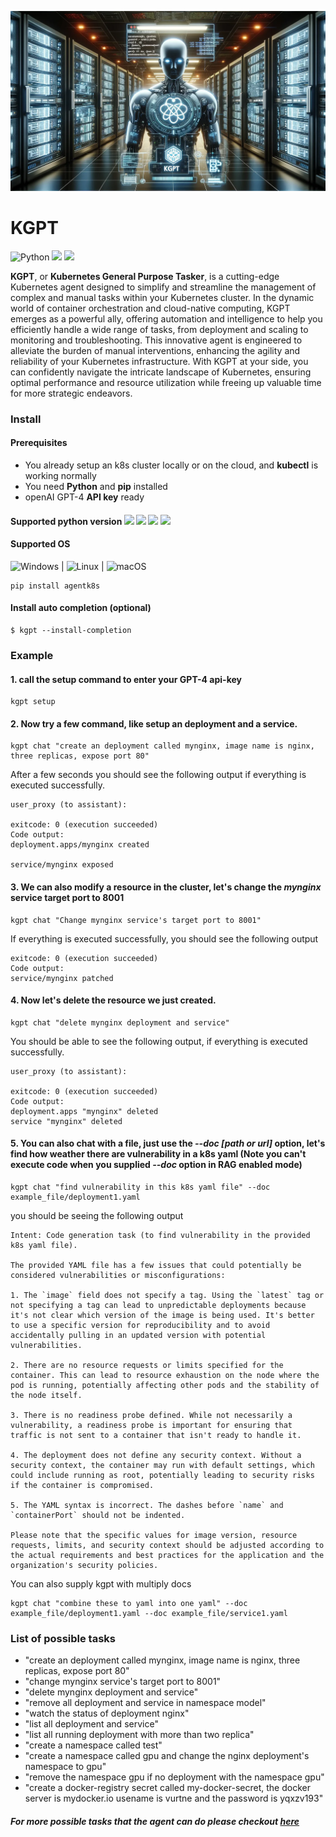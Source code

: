 ![alt text](./img/kgpt.webp)

# KGPT

![Python](https://img.shields.io/badge/python-3670A0?style=for-the-badge&logo=python&logoColor=ffdd54) ![](https://img.shields.io/badge/release-0.1.12-green) ![](https://img.shields.io/badge/build-success-a)  

**KGPT**, or **Kubernetes General Purpose Tasker**, is a cutting-edge Kubernetes agent designed to simplify and streamline the management of complex and manual tasks within your Kubernetes cluster. In the dynamic world of container orchestration and cloud-native computing, KGPT emerges as a powerful ally, offering automation and intelligence to help you efficiently handle a wide range of tasks, from deployment and scaling to monitoring and troubleshooting. This innovative agent is engineered to alleviate the burden of manual interventions, enhancing the agility and reliability of your Kubernetes infrastructure. With KGPT at your side, you can confidently navigate the intricate landscape of Kubernetes, ensuring optimal performance and resource utilization while freeing up valuable time for more strategic endeavors.

### Install

#### Prerequisites
- You already setup an k8s cluster locally or on the cloud, and **kubectl** is working normally
- You need **Python** and **pip** installed
- openAI GPT-4 **API key** ready


#### Supported python version  ![](https://img.shields.io/badge/python-3.8-purple) ![](https://img.shields.io/badge/python-3.9-purple) ![](https://img.shields.io/badge/python-3.10-purple) ![](https://img.shields.io/badge/python-3.11-purple)
 
#### Supported OS
![Windows](https://img.shields.io/badge/Windows-0078D6?style=for-the-badge&logo=windows&logoColor=white) | ![Linux](https://img.shields.io/badge/Linux-FCC624?style=for-the-badge&logo=linux&logoColor=black) | ![macOS](https://img.shields.io/badge/mac%20os-000000?style=for-the-badge&logo=macos&logoColor=F0F0F0)
```commandline 
pip install agentk8s
```

#### Install auto completion (optional)
```commandline
$ kgpt --install-completion
```

### Example
#### 1. call the setup command to enter your GPT-4 api-key
```commandline
kgpt setup
```

#### 2. Now try a few command, like setup an deployment and a service.
```commandline
kgpt chat "create an deployment called mynginx, image name is nginx, three replicas, expose port 80"
```
After a few seconds you should see the following output if everything is executed successfully.

```
user_proxy (to assistant):

exitcode: 0 (execution succeeded)
Code output: 
deployment.apps/mynginx created

service/mynginx exposed
```

#### 3. We can also modify a resource in the cluster, let's change the *mynginx* service target port to 8001

```commandline
kgpt chat "Change mynginx service's target port to 8001"
```

If everything is executed successfully, you should see the following output

```commandline
exitcode: 0 (execution succeeded)
Code output: 
service/mynginx patched
```

#### 4. Now let's delete the resource we just created.
```commandline
kgpt chat "delete mynginx deployment and service"
```
You should be able to see the following output, if everything is executed successfully.

```commandline
user_proxy (to assistant):

exitcode: 0 (execution succeeded)
Code output: 
deployment.apps "mynginx" deleted
service "mynginx" deleted
```
#### 5. You can also chat with a file, just use the *--doc [path or url]* option, let's find how weather there are vulnerability in a k8s yaml (Note you can't execute code when you supplied *--doc* option in RAG enabled mode)

```commandline
kgpt chat "find vulnerability in this k8s yaml file" --doc example_file/deployment1.yaml
```
you should be seeing the following output
```commandline
Intent: Code generation task (to find vulnerability in the provided k8s yaml file).

The provided YAML file has a few issues that could potentially be considered vulnerabilities or misconfigurations:

1. The `image` field does not specify a tag. Using the `latest` tag or not specifying a tag can lead to unpredictable deployments because it's not clear which version of the image is being used. It's better to use a specific version for reproducibility and to avoid accidentally pulling in an updated version with potential vulnerabilities.

2. There are no resource requests or limits specified for the container. This can lead to resource exhaustion on the node where the pod is running, potentially affecting other pods and the stability of the node itself.

3. There is no readiness probe defined. While not necessarily a vulnerability, a readiness probe is important for ensuring that traffic is not sent to a container that isn't ready to handle it.

4. The deployment does not define any security context. Without a security context, the container may run with default settings, which could include running as root, potentially leading to security risks if the container is compromised.

5. The YAML syntax is incorrect. The dashes before `name` and `containerPort` should not be indented.

Please note that the specific values for image version, resource requests, limits, and security context should be adjusted according to the actual requirements and best practices for the application and the organization's security policies.
```
You can also supply kgpt with multiply docs
```commandline
kgpt chat "combine these to yaml into one yaml" --doc example_file/deployment1.yaml --doc example_file/service1.yaml
```

### List of possible tasks
- "create an deployment called mynginx, image name is nginx, three replicas, expose port 80"
- "change mynginx service's target port to 8001"
- "delete mynginx deployment and service"
- "remove all deployment and service in namespace model"
- "watch the status of deployment nginx"
- "list all deployment and service"
- "list all running deployment with more than two replica"
- "create a namespace called test"
- "create a namespace called gpu and change the nginx deployment's namespace to gpu"
- "remove the namespace gpu if no deployment with the namespace gpu"
- "create a docker-registry secret called my-docker-secret, the docker server is mydocker.io usename is vurtne and the password is yqxzv193"

##### For more possible tasks that the agent can do please checkout [here](./Example_tasks.md)